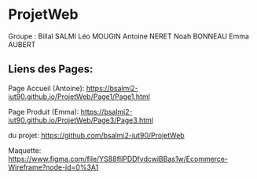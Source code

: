 # ProjetWeb
Groupe : Billal SALMI Léo MOUGIN Antoine NERET Noah BONNEAU Emma AUBERT
## Liens des Pages:
Page Accueil (Antoine): https://bsalmi2-iut90.github.io/ProjetWeb/Page1/Page1.html

Page Produit (Emma): https://bsalmi2-iut90.github.io/ProjetWeb/Page3/Page3.html

du projet: https://github.com/bsalmi2-iut90/ProjetWeb

Maquette: https://www.figma.com/file/YS88fIlPDDfvdcwiBBas1w/Ecommerce-Wireframe?node-id=0%3A1
